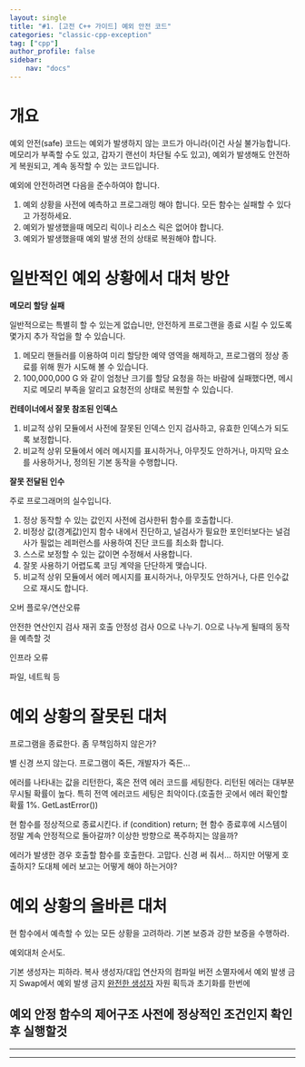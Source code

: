 ```yaml
---
layout: single
title: "#1. [고전 C++ 가이드] 예외 안전 코드"
categories: "classic-cpp-exception"
tag: ["cpp"]
author_profile: false
sidebar: 
    nav: "docs"
---
```


# 개요

예외 안전(safe) 코드는 예외가 발생하지 않는 코드가 아니라(이건 사실 불가능합니다. 메모리가 부족할 수도 있고, 갑자기 랜선이 차단될 수도 있고), 예외가 발생해도 안전하게 복원되고, 계속 동작할 수 있는 코드입니다.

예외에 안전하려면 다음을 준수하여야 합니다.

1. 예외 상황을 사전에 예측하고 프로그래밍 해야 합니다. 모든 함수는 실패할 수 있다고 가정하세요.
2. 예외가 발생했을때 메모리 릭이나 리소스 릭은 없어야 합니다.
3. 예외가 발생했을때 예외 발생 전의 상태로 복원해야 합니다.

# 일반적인 예외 상황에서 대처 방안

**메모리 할당 실패**

일반적으로는 특별히 할 수 있는게 없습니만, 안전하게 프로그랜을 종료 시킬 수 있도록 몇가지 추가 작업을 할 수 있습니다.

1. 메모리 핸들러를 이용하여 미리 할당한 예약 영역을 해제하고, 프로그램의 정상 종료를 위해 뭔가 시도해 볼 수 있습니다.
2. 100,000,000 G 와 같이 엄청난 크기를 할당 요청을 하는 바람에 실패했다면, 메시지로 메모리 부족을 알리고 요청전의 상태로 복원할 수 있습니다.
   
**컨테이너에서 잘못 참조된 인덱스**

1. 비교적 상위 모듈에서 사전에 잘못된 인덱스 인지 검사하고, 유효한 인덱스가 되도록 보정합니다.
2. 비교적 상위 모듈에서 에러 메시지를 표시하거나, 아무짓도 안하거나, 마지막 요소를 사용하거나, 정의된 기본 동작을 수행합니다.
   
**잘못 전달된 인수**

주로 프로그래머의 실수입니다.

1. 정상 동작할 수 있는 값인지 사전에 검사한뒤 함수를 호출합니다.
2. 비정상 값(경계값)인지 함수 내에서 진단하고, 널검사가 필요한 포인터보다는 널검사가 필없는 레퍼런스를 사용하여 진단 코드를 최소화 합니다.
3. 스스로 보정할 수 있는 값이면 수정해서 사용합니다.
4. 잘못 사용하기 어렵도록 코딩 계약을 단단하게 맺습니다.
5. 비교적 상위 모듈에서 에러 메시지를 표시하거나, 아무짓도 안하거나, 다른 인수값으로 재시도 합니다.

오버 플로우/연산오류

안전한 연산인지 검사
재귀 호출 안정성 검사
0으로 나누기. 0으로 나누게 될때의 동작을 예측할 것

인프라 오류

파일, 네트웍 등

# 예외 상황의 잘못된 대처

프로그램을 종료한다.
좀 무책임하지 않은가?

별 신경 쓰지 않는다.
프로그램이 죽든, 개발자가 죽든...

에러를 나타내는 값을 리턴한다, 혹은 전역 에러 코드를 세팅한다.
리턴된 에러는 대부분 무시될 확률이 높다. 
특히 전역 에러코드 세팅은 최악이다.(호출한 곳에서 에러 확인할 확률 1%. GetLastError())

현 함수를 정상적으로 종료시킨다. if (condition) return;
현 함수 종료후에 시스템이 정말 계속 안정적으로 돌아갈까?
이상한 방향으로 폭주하지는 않을까?

에러가 발생한 경우 호출할 함수를 호출한다.
고맙다. 신경 써 줘서... 하지만 어떻게 호출하지? 도대체 에러 보고는 어떻게 해야 하는거야?

# 예외 상황의 올바른 대처

현 함수에서 예측할 수 있는 모든 상황을 고려하라. 
기본 보증과 강한 보증을 수행하라.

예외대처 순서도.

기본 생성자는 피하라.
복사 생성자/대입 연산자의 컴파일 버전
소멸자에서 예외 발생 금지
Swap에서 예외 발생 금지
[완전한 생성자](https://tango1202.github.io/classic-cpp-oop/classic-cpp-oop-complete-class/#%EC%99%84%EC%A0%84%ED%95%9C-%EC%83%9D%EC%84%B1%EC%9E%90) 자원 획득과 초기화를 한번에



예외 안정 함수의 제어구조
사전에 정상적인 조건인지 확인후 실행할것
---





---


---


